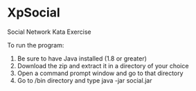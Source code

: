 # XpSocial
Social Network Kata Exercise

To run the program:

1. Be sure to have Java installed (1.8 or greater)
2. Download the zip and extract it in a directory of your choice
3. Open a command prompt window and go to that directory
4. Go to /bin directory and type 
    java -jar social.jar
